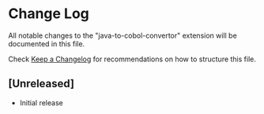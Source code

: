# Change Log

All notable changes to the "java-to-cobol-convertor" extension will be documented in this file.

Check [Keep a Changelog](http://keepachangelog.com/) for recommendations on how to structure this file.

## [Unreleased]

- Initial release